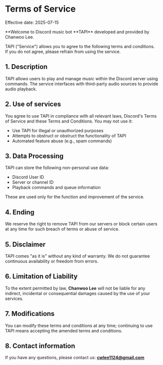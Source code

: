 # Terms of Service

Effective date: 2025-07-15

**Welcome to Discord music bot **TAPI\*\* developed and provided by Chanwoo Lee.

TAPI ("Service") allows you to agree to the following terms and conditions. If you do not agree, please refrain from using the service.

## 1. Description

TAPI allows users to play and manage music within the Discord server using commands. The service interfaces with third-party audio sources to provide audio playback.

## 2. Use of services

You agree to use TAPI in compliance with all relevant laws, Discord's Terms of Service and these Terms and Conditions. You may not use it:

- Use TAPI for illegal or unauthorized purposes
- Attempts to obstruct or obstruct the functionality of TAPI
- Automated feature abuse (e.g., spam commands)

## 3. Data Processing

TAPI can store the following non-personal use data:

- Discord User ID
- Server or channel ID
- Playback commands and queue information

These are used only for the function and improvement of the service.

## 4. Ending

We reserve the right to remove TAPI from our servers or block certain users at any time for such breach of terms or abuse of service.

## 5. Disclaimer

TAPI comes "as it is" without any kind of warranty. We do not guarantee continuous availability or freedom from errors.

## 6. Limitation of Liability

To the extent permitted by law, **Chanwoo Lee** will not be liable for any indirect, incidental or consequential damages caused by the use of your services.

## 7. Modifications

You can modify these terms and conditions at any time; continuing to use TAPI means accepting the amended terms and conditions.

## 8. Contact information

If you have any questions, please contact us: **cwlee1124@gmail.com**
